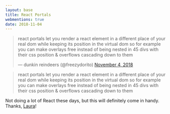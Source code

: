 ```yaml
---
layout: base
title: React Portals
webmentions: true
date: 2018-11-04
---
```

<div>
<blockquote class="twitter-tweet" data-lang="en"><p lang="en" dir="ltr">react portals let you render a react element in a different place of your real dom while keeping its position in the virtual dom so for example you can make overlays free instead of being nested in 45 divs with their css position &amp; overflows cascading down to them</p>&mdash; dunkin reindeers (@freezydorito) <a href="https://twitter.com/freezydorito/status/1059028290017656833?ref_src=twsrc%5Etfw">November 4, 2018</a></blockquote>
<script async src="https://platform.twitter.com/widgets.js" charset="utf-8"></script>
</div>

> react portals let you render a react element in a different place of your real dom while keeping its position in the virtual dom so for example you can make overlays free instead of being nested in 45 divs with their css position & overflows cascading down to them

Not doing a lot of React these days, but this will definitely come in handy. Thanks, [Laura](https://www.lauragonzalez.cc/)!
